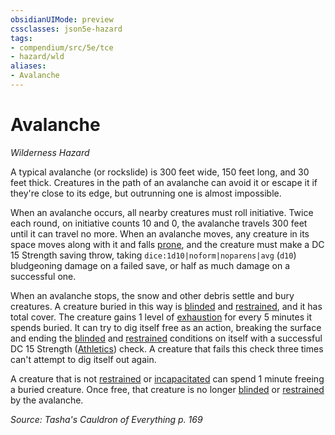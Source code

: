 ```yaml
---
obsidianUIMode: preview
cssclasses: json5e-hazard
tags:
- compendium/src/5e/tce
- hazard/wld
aliases:
- Avalanche
---
```

# Avalanche
*Wilderness Hazard*  

A typical avalanche (or rockslide) is 300 feet wide, 150 feet long, and 30 feet thick. Creatures in the path of an avalanche can avoid it or escape it if they're close to its edge, but outrunning one is almost impossible.

When an avalanche occurs, all nearby creatures must roll initiative. Twice each round, on initiative counts 10 and 0, the avalanche travels 300 feet until it can travel no more. When an avalanche moves, any creature in its space moves along with it and falls [prone](conditions.md#Prone), and the creature must make a DC 15 Strength saving throw, taking `dice:1d10|noform|noparens|avg` (`d10`) bludgeoning damage on a failed save, or half as much damage on a successful one.

When an avalanche stops, the snow and other debris settle and bury creatures. A creature buried in this way is [blinded](conditions.md#Blinded) and [restrained](conditions.md#Restrained), and it has total cover. The creature gains 1 level of [exhaustion](conditions.md#Exhaustion) for every 5 minutes it spends buried. It can try to dig itself free as an action, breaking the surface and ending the [blinded](conditions.md#Blinded) and [restrained](conditions.md#Restrained) conditions on itself with a successful DC 15 Strength ([Athletics](skills.md#Athletics)) check. A creature that fails this check three times can't attempt to dig itself out again.

A creature that is not [restrained](conditions.md#Restrained) or [incapacitated](conditions.md#Incapacitated) can spend 1 minute freeing a buried creature. Once free, that creature is no longer [blinded](conditions.md#Blinded) or [restrained](conditions.md#Restrained) by the avalanche.

*Source: Tasha's Cauldron of Everything p. 169*